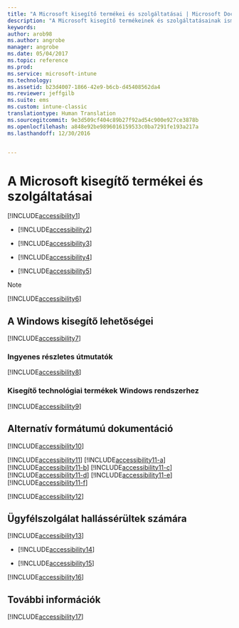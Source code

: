```yaml
---
title: "A Microsoft kisegítő termékei és szolgáltatásai | Microsoft Docs"
description: "A Microsoft kisegítő termékeinek és szolgáltatásainak ismertetése"
keywords: 
author: arob98
ms.author: angrobe
manager: angrobe
ms.date: 05/04/2017
ms.topic: reference
ms.prod: 
ms.service: microsoft-intune
ms.technology: 
ms.assetid: b23d4007-1866-42e9-b6cb-d45408562da4
ms.reviewer: jeffgilb
ms.suite: ems
ms.custom: intune-classic
translationtype: Human Translation
ms.sourcegitcommit: 9e3d509cf404c89b27f92ad54c900e927ce3878b
ms.openlocfilehash: a848e92be9896016159533c0ba7291fe193a217a
ms.lasthandoff: 12/30/2016


---
```


# <a name="accessibility-products-and-services-from-microsoft"></a>A Microsoft kisegítő termékei és szolgáltatásai
[!INCLUDE[accessibility1](./includes/accessibility1_md.md)]

-   [!INCLUDE[accessibility2](./includes/accessibility2_md.md)]

-   [!INCLUDE[accessibility3](./includes/accessibility3_md.md)]

-   [!INCLUDE[accessibility4](./includes/accessibility4_md.md)]

-   [!INCLUDE[accessibility5](./includes/accessibility5_md.md)]

> [!NOTE]
> [!INCLUDE[accessibility6](./includes/accessibility6_md.md)]

## <a name="accessibility-features-of-windows"></a>A Windows kisegítő lehetőségei
[!INCLUDE[accessibility7](./includes/accessibility7_md.md)]

### <a name="free-step-by-step-tutorials"></a>Ingyenes részletes útmutatók
[!INCLUDE[accessibility8](./includes/accessibility8_md.md)]

### <a name="assistive-technology-products-for-windows"></a>Kisegítő technológiai termékek Windows rendszerhez
[!INCLUDE[accessibility9](./includes/accessibility9_md.md)]

## <a name="documentation-in-alternative-formats"></a>Alternatív formátumú dokumentáció
[!INCLUDE[accessibility10](./includes/accessibility10_md.md)]

[!INCLUDE[accessibility11](./includes/accessibility11_md.md)]
[!INCLUDE[accessibility11-a](./includes/accessibility11-a_md.md)]
[!INCLUDE[accessibility11-b](./includes/accessibility11-b_md.md)]
[!INCLUDE[accessibility11-c](./includes/accessibility11-c_md.md)]
[!INCLUDE[accessibility11-d](./includes/accessibility11-d_md.md)]
[!INCLUDE[accessibility11-e](./includes/accessibility11-e_md.md)]
[!INCLUDE[accessibility11-f](./includes/accessibility11-f_md.md)]

[!INCLUDE[accessibility12](./includes/accessibility12_md.md)]

## <a name="customer-service-for-people-with-hearing-impairments"></a>Ügyfélszolgálat hallássérültek számára
[!INCLUDE[accessibility13](./includes/accessibility13_md.md)]

-   [!INCLUDE[accessibility14](./includes/accessibility14_md.md)]

-   [!INCLUDE[accessibility15](./includes/accessibility15_md.md)]

[!INCLUDE[accessibility16](./includes/accessibility16_md.md)]

## <a name="for-more-information"></a>További információk
[!INCLUDE[accessibility17](./includes/accessibility17_md.md)]

